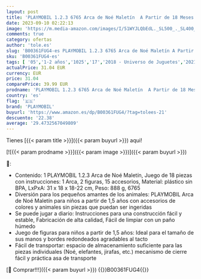 ```yaml
---
layout: post
title: 'PLAYMOBIL 1.2.3 6765 Arca de Noé Maletín  A Partir de 18 Meses'
date: 2023-09-10 02:22:13
image: 'https://m.media-amazon.com/images/I/51WYJLQbEdL._SL500_._SL400_.jpg'
comments: true
category: ofertas
author: 'tole.es'
slug: 'B00361FUG4-es PLAYMOBIL 1.2.3 6765 Arca de Noé Maletín A Partir de 18 Meses'
sku: 'B00361FUG4-es'
tags: [ '05','1-2 años','1025','17','2018 - Universo de Juguetes','2021','Actividades creativas','Bebés','Bebés y primera infancia','Conjuntos de figuras de juguete','Custom Stores','Figuras y vehículos','Juegos de construcción','Juguetes','Juguetes y juegos','Juguetes y juegos de aprendizaje y educación','Los favoritos de nuestros clientes: Juguetes y juegos','Muñecas, figuras de acción y peluches','Muñecos y figuras','Niñas 1-2 años','Niños 1-2 años','Selección de 4 a 7 años','Selección para Navidad','Self Service','Special Features Stores','Vehículos, muñecos y figuras','partition_000','partition_022','partition_033','partition_104','playmobil','prod. muñecos y figuras','🇪🇸', ]
actualPrice: 31.04 EUR
currency: EUR
price: 31.04
comparePrice: 39.99 EUR
prodname: 'PLAYMOBIL 1.2.3 6765 Arca de Noé Maletín  A Partir de 18 Meses'
country: 'es'
flag: '🇪🇸'
brand: 'PLAYMOBIL'
buyurl: 'https://www.amazon.es/dp/B00361FUG4/?tag=tolees-21'
descuento: '22.38'
average: '29.4732567049809'
---
```


Tienes [{{< param title >}}]({{< param buyurl >}}) aqui!

[![{{< param prodname >}}]({{< param image >}})]({{< param buyurl >}})

🔎:

- Contenido: 1 PLAYMOBIL 1.2.3 Arca de Noé Maletín, Juego de 18 piezas con instrucciones: 1 Arca, 2 figuras, 15 accesorios, Material: plástico sin BPA, LxPxA: 31 x 18 x 18-22 cm, Peso: 888 g, 6765
- Diversión para los pequeños amantes de los animales: PLAYMOBIL Arca de Noé Maletín para niños a partir de 1,5 años con accesorios de colores y animales sin piezas que puedan ser ingeridas
- Se puede jugar a diario: Instrucciones para una construcción fácil y estable, Fabricación de alta calidad, Fácil de limpiar con un paño húmedo
- Juego de figuras para niños a partir de 1,5 años: Ideal para el tamaño de sus manos y bordes redondeados agradables al tacto
- Fácil de transportar: espacio de almacenamiento suficiente para las piezas individuales (Noé, elefantes, jirafas, etc.) mecanismo de cierre fácil y práctica asa de transporte

[🛒 Comprar!!!]({{< param buyurl >}})
{{<world>}}B00361FUG4{{</world>}}
